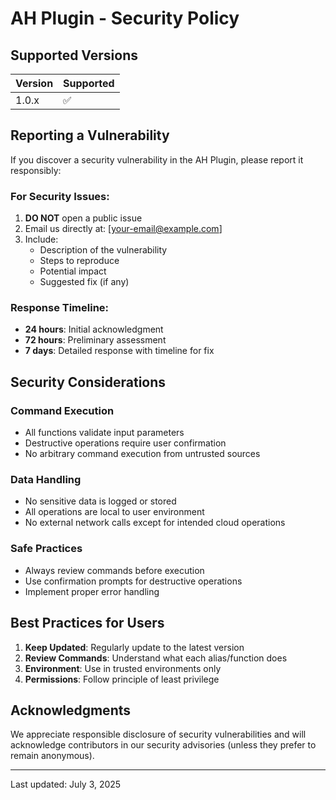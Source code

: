 # AH Plugin - Security Policy

## Supported Versions

| Version | Supported          |
| ------- | ------------------ |
| 1.0.x   | :white_check_mark: |

## Reporting a Vulnerability

If you discover a security vulnerability in the AH Plugin, please report it responsibly:

### For Security Issues:
1. **DO NOT** open a public issue
2. Email us directly at: [your-email@example.com]
3. Include:
   - Description of the vulnerability
   - Steps to reproduce
   - Potential impact
   - Suggested fix (if any)

### Response Timeline:
- **24 hours**: Initial acknowledgment
- **72 hours**: Preliminary assessment
- **7 days**: Detailed response with timeline for fix

## Security Considerations

### Command Execution
- All functions validate input parameters
- Destructive operations require user confirmation
- No arbitrary command execution from untrusted sources

### Data Handling
- No sensitive data is logged or stored
- All operations are local to user environment
- No external network calls except for intended cloud operations

### Safe Practices
- Always review commands before execution
- Use confirmation prompts for destructive operations
- Implement proper error handling

## Best Practices for Users

1. **Keep Updated**: Regularly update to the latest version
2. **Review Commands**: Understand what each alias/function does
3. **Environment**: Use in trusted environments only
4. **Permissions**: Follow principle of least privilege

## Acknowledgments

We appreciate responsible disclosure of security vulnerabilities and will acknowledge contributors in our security advisories (unless they prefer to remain anonymous).

---

Last updated: July 3, 2025
